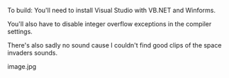 To build: You'll need to install Visual Studio with VB.NET and Winforms.

You'll also have to disable integer overflow exceptions in the compiler settings.

There's also sadly no sound cause I couldn't find good clips of the space invaders sounds.

<img>image.jpg</img>
